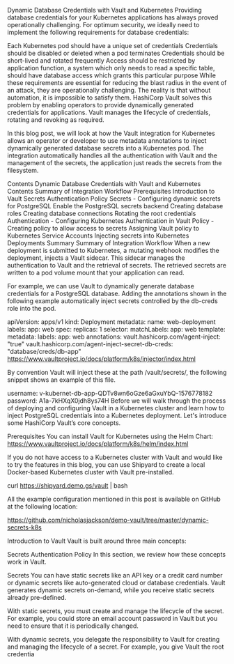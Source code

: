 Dynamic Database Credentials with Vault and Kubernetes
Providing database credentials for your Kubernetes applications has always proved operationally challenging. For optimum security, we ideally need to implement the following requirements for database credentials:

Each Kubernetes pod should have a unique set of credentials
Credentials should be disabled or deleted when a pod terminates
Credentials should be short-lived and rotated frequently
Access should be restricted by application function, a system which only needs to read a specific table, should have database access which grants this particular purpose
While these requirements are essential for reducing the blast radius in the event of an attack, they are operationally challenging. The reality is that without automation, it is impossible to satisfy them. HashiCorp Vault solves this problem by enabling operators to provide dynamically generated credentials for applications. Vault manages the lifecycle of credentials, rotating and revoking as required.

In this blog post, we will look at how the Vault integration for Kubernetes allows an operator or developer to use metadata annotations to inject dynamically generated database secrets into a Kubernetes pod. The integration automatically handles all the authentication with Vault and the management of the secrets, the application just reads the secrets from the filesystem.

Contents
Dynamic Database Credentials with Vault and Kubernetes
Contents
Summary of Integration Workflow
Prerequisites
Introduction to Vault
Secrets
Authentication
Policy
Secrets - Configuring dynamic secrets for PostgreSQL
Enable the PostgreSQL secrets backend
Creating database roles
Creating database connections
Rotating the root credentials
Authentication - Configuring Kubernetes Authentication in Vault
Policy - Creating policy to allow access to secrets
Assigning Vault policy to Kubernetes Service Accounts
Injecting secrets into Kubernetes Deployments
Summary
Summary of Integration Workflow
When a new deployment is submitted to Kubernetes, a mutating webhook modifies the deployment, injects a Vault sidecar. This sidecar manages the authentication to Vault and the retrieval of secrets. The retrieved secrets are written to a pod volume mount that your application can read.

For example, we can use Vault to dynamically generate database credentials for a PostgreSQL database. Adding the annotations shown in the following example automatically inject secrets controlled by the db-creds role into the pod.

apiVersion: apps/v1
kind: Deployment
metadata:
  name: web-deployment
  labels:
    app: web
spec:
  replicas: 1
  selector:
    matchLabels:
      app: web
  template:
    metadata:
      labels:
        app: web
      annotations:
        vault.hashicorp.com/agent-inject: "true"
        vault.hashicorp.com/agent-inject-secret-db-creds: "database/creds/db-app"
https://www.vaultproject.io/docs/platform/k8s/injector/index.html

By convention Vault will inject these at the path /vault/secrets/<secret name>, the following snippet shows an example of this file.

username: v-kubernet-db-app-QDTv8wn6oGze6aGxuYbQ-1576778182
password: A1a-7kHXqX0jdh8ys74H
Before we will walk through the process of deploying and configuring Vault in a Kubernetes cluster and learn how to inject PostgreSQL credentials into a Kubernetes deployment. Let's introduce some HashiCorp Vault’s core concepts.

Prerequisites
You can install Vault for Kubernetes using the Helm Chart: https://www.vaultproject.io/docs/platform/k8s/helm/index.html

If you do not have access to a Kubernetes cluster with Vault and would like to try the features in this blog, you can use Shipyard to create a local Docker-based Kubernetes cluster with Vault pre-installed.

curl https://shipyard.demo.gs/vault | bash


All the example configuration mentioned in this post is available on GitHub at the following location:

https://github.com/nicholasjackson/demo-vault/tree/master/dynamic-secrets-k8s

Introduction to Vault
Vault is built around three main concepts:

Secrets
Authentication
Policy
In this section, we review how these concepts work in Vault.



Secrets
You can have static secrets like an API key or a credit card number or dynamic secrets like auto-generated cloud or database credentials. Vault generates dynamic secrets on-demand, while you receive static secrets already pre-defined.

With static secrets, you must create and manage the lifecycle of the secret. For example, you could store an email account password in Vault but you need to ensure that it is periodically changed.

With dynamic secrets, you delegate the responsibility to Vault for creating and managing the lifecycle of a secret. For example, you give Vault the root credentia

